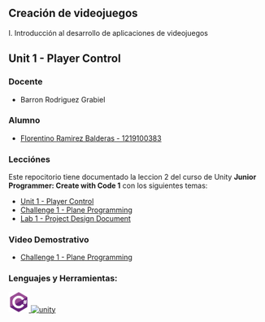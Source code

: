 ## Creación de videojuegos
I. Introducción al desarrollo de aplicaciones de videojuegos

## Unit 1 - Player Control

### Docente 
- Barron Rodriguez Grabiel 

### Alumno
- [Florentino Ramirez Balderas - 1219100383](https://github.com/Florentinorm)

### Lecciónes
Este repocitorio tiene documentado la leccion 2 del curso de Unity **Junior Programmer: Create with Code 1** con los siguientes temas:
- [Unit 1 - Player Control](https://github.com/Florentinorm-Unity/Leccion01/tree/master/Unit%201%20-%20Player%20Control/)
- [Challenge 1 - Plane Programming](https://github.com/Florentinorm-Unity/Leccion01/tree/master/Challenge%201%20-%20Plane%20Programming/)
- [Lab 1 - Project Design Document]()


### Video Demostrativo
- [Challenge 1 - Plane Programming](https://drive.google.com/file/d/1sdTbtyLJXs9oKxYURwrJO58VVyJozHHB/view?usp=sharing)


<h3 align="left">Lenguajes y Herramientas:</h3>
<p align="left"> <a href="https://www.w3schools.com/cs/" target="_blank" rel="noreferrer"> <img src="https://raw.githubusercontent.com/devicons/devicon/master/icons/csharp/csharp-original.svg" alt="csharp" width="40" height="40"/> </a> <a href="https://unity.com/" target="_blank" rel="noreferrer"> <img src="https://www.vectorlogo.zone/logos/unity3d/unity3d-icon.svg" alt="unity" width="40" height="40"/> </a> </p>
